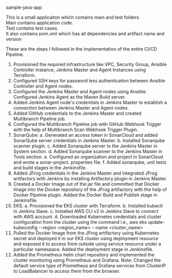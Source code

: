 sample-java-app

This is a small applicaiton which contains main and test folders.  
Main contains application code.  
Test contains test cases.  
It also contains pom.xml which has all dependencies and artifact name and version


These are the steps I followed in the implementation of the entire CI/CD Pipeline.

1. Provisioned the required infrastructure like VPC, Security Group, Ansible Controller Instance, Jenkins Master and Agent Instances using Terraform.
2. Configured SSH keys for password less authentication between Ansible Controller and Agent nodes.
3. Configured the Jenkins Master and Agent nodes using Ansible. Configured Jenkins Agent as the Maven Build server.
4. Added Jenkins Agent node's credentials in Jenkins Master to establish a connection between Jenkins Master and Agent nodes.
5. Added GitHub credentials to the Jenkins Master and created Multibranch Pipeline job.
6. Configured the Multibranch Pipeline job with GitHub Webhook Trigger with the help of Multibranch Scan Webhook Trigger Plugin.
7. SonarQube:
a. Generated an access token in SonarCloud and added SonarQube server credentials in Jenkins Master.
b. Installed Sonarqube scanner plugin.
c. Added Sonarqube server to the Jenkins Master in System section.
d. Added Sonarqube scanner to the Jenkins Master in Tools section.
e. Configured an organization and project in SonarCloud and wrote a sonar-project. properties file.
f. Added sonarqube, unit tests and build stages in the Jenkinsfile.
8. Added JFrog credentials in the Jenkins Master and integrated JFrog artifactory with Jenkins by installing Artifactory plugin in Jenkins Master.
9. Created a Docker Image out of the jar file and committed that Docker Image into the Docker repository of the JFrog artifactory with the help of Docker Pipeline plugin. Added the Docker Build and Publish stage in Jenkinsfile.
10. EKS:
a. Provisioned the EKS cluster with Terraform.
b. Installed kubectl in Jenkins Slave.
c. Installed AWS CLI v2 in Jenkins Slave to connect with AWS account.
d. Downloaded Kubernetes credentials and cluster configuration from the cluster using the command i.e., aws eks update-kubeconfig --region <region_name> --name <cluster_name> 
11. Pulled the Docker Image from the JFrog artifactory using Kubernetes secret and deployed it in our EKS cluster using deployment resource and exposed it to access from outside using service resource under a particular namespace. Added the deployment stage in Jenkinsfile.
12. Added the Prometheus helm chart repository and implemented the cluster monitoring using Prometheus and Grafana. Note: Changed the default service type of Prometheus and Grafana services from ClusterIP to LoadBalancer to access them from the browser.
